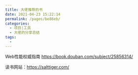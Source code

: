 ```yaml
---
title: 大佬推荐的书
date: 2021-04-23 15:22:14
permalink: /pages/be86eb/
categories:
  - 项目|工具
  - 大佬的分享总结
tags:
  - 
---
```



Web性能权威指南
https://book.douban.com/subject/25856314/


读书网站：https://salttiger.com/
